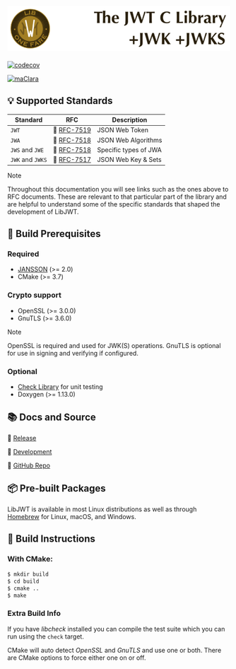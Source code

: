 ![LibJWT - The C JWT Library](images/LibJWT-800x152.png)
---

[![codecov](https://codecov.io/gh/benmcollins/libjwt/graph/badge.svg?token=MhCaZ8cpwQ)](https://codecov.io/gh/benmcollins/libjwt)

[![maClara](https://img.shields.io/badge/Sponsored%20by-maClara%2C%20LLC-blue?style=plastic&logoColor=blue)](https://maclara-llc.com)

## :bulb: Supported Standards

Standard             | RFC        | Description
-------------------- | :--------: | --------------------------------------
``JWT``              | :page_facing_up: [RFC-7519](https://datatracker.ietf.org/doc/html/rfc7519) | JSON Web Token
``JWA``              | :page_facing_up: [RFC-7518](https://datatracker.ietf.org/doc/html/rfc7518) | JSON Web Algorithms
``JWS`` and ``JWE``  | :page_facing_up: [RFC-7518](https://datatracker.ietf.org/doc/html/rfc7518) | Specific types of JWA
``JWK`` and ``JWKS`` | :page_facing_up: [RFC-7517](https://datatracker.ietf.org/doc/html/rfc7517) | JSON Web Key & Sets

> [!NOTE]
> Throughout this documentation you will see links such as the ones
> above to RFC documents. These are relevant to that particular part of the
> library and are helpful to understand some of the specific standards that
> shaped the development of LibJWT.

## :construction: Build Prerequisites

### Required

- [JANSSON](https://github.com/akheron/jansson) (>= 2.0)
- CMake (>= 3.7)

### Crypto support

- OpenSSL (>= 3.0.0)
- GnuTLS (>= 3.6.0)

> [!NOTE]
> OpenSSL is required and used for JWK(S) operations. GnuTLS is optional for
> use in signing and verifying if configured.

### Optional

- [Check Library](https://github.com/libcheck/check/issues) for unit testing
- Doxygen (>= 1.13.0)

## :books: Docs and Source

:link: [Release](https://libjwt.io/)

:link: [Development](https://libjwt.io/HEAD/)

:link: [GitHub Repo](https://github.com/benmcollins/libjwt)

## :package: Pre-built Packages

LibJWT is available in most Linux distributions as well as through
[Homebrew](https://formulae.brew.sh/formula/libjwt#default)
for Linux, macOS, and Windows.

## :hammer: Build Instructions

### With CMake:

    $ mkdir build
    $ cd build
    $ cmake ..
    $ make

### Extra Build Info
If you have *libcheck* installed you can compile the test suite which you can
run using the ``check`` target.

CMake will auto detect *OpenSSL* and *GnuTLS* and use one or both. There are
CMake options to force either one on or off.
